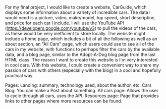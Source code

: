 For my final project, I would like to create a website, CarGuide, which displays some information about a variety of incredible cars. The data I would need is a picture, video, make/model, top speed, short description, and price for each car I include. I will use the YouTube API (https://developers.google.com/youtube/v3) to pull the videos of the cars, as these would be very inefficient to store locally. The website might include a home page, which includes a bit of all the following as well as an about section, an "All Cars" page, which users could use to see all of the cars in my website, with functions to perhaps filter the cars by the available data, and a blog page, similar to the Adopt-A-Dog blog page from the last HTML class. The reason I want to create this website is I'm very interested in cool cars. With this website, I could create a convenient way to share my passion of cars with others (especially with the blog) in a cool and hopefully practical way.

Pages: Landing: summary, technology used, about the author, etc.
Cars Blog: You can make a Post about something.
All cars page: Allows the user to cycle through all cars, uses the API.
Resources page: Page that provides links to other pages where more resources can be found.